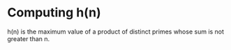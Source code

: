 # Computing h(n)

h(n) is the maximum value of a product of distinct primes
whose sum is not greater than n.


